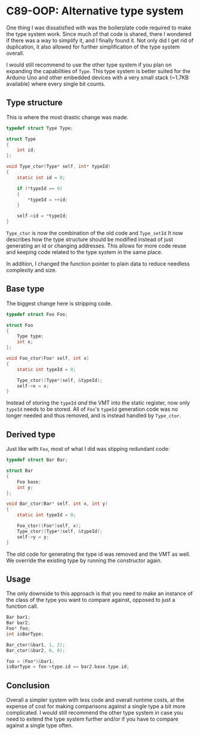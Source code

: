 # C89-OOP: Alternative type system

One thing I was dissatisfied with was the boilerplate code required to make the
type system work. Since much of that code is shared, there I wondered if there
was a way to simplify it, and I finally found it. Not only did I get rid of
duplication, it also allowed for further simplification of the type system
overall.

I would still recommend to use the other type system if you plan on expanding
the capabilities of `Type`. This type system is better suited for the Arduino
Uno and other embedded devices with a very small stack (~1.7KB available) where
every single bit counts.

## Type structure

This is where the most drastic change was made.

```c
typedef struct Type Type;

struct Type
{
    int id;
};

void Type_ctor(Type* self, int* typeId)
{
    static int id = 0;

    if (*typeId == 0)
    {
        *typeId = ++id;
    }

    self->id = *typeId;
}
```

`Type_ctor` is now the combination of the old code and `Type_setId` It now
describes how the type structure should be modified instead of just generating
an id or changing addresses. This allows for more code reuse and keeping code
related to the type system in the same place.

In addition, I changed the function pointer to plain data to reduce needless
complexity and size.

## Base type

The biggest change here is stripping code.

```c
typedef struct Foo Foo;

struct Foo
{
    Type type;
    int x;
};

void Foo_ctor(Foo* self, int x)
{
    static int typeId = 0;

    Type_ctor((Type*)self, &typeId);
    self->x = x;
}
```

Instead of storing the `typeId` _and_ the VMT into the static register, now
only `typeId` needs to be stored. All of `Foo`'s `typeId` generation code was
no longer needed and thus removed, and is instead handled by `Type_ctor`.

## Derived type

Just like with `Foo`, most of what I did was stipping redundant code:

```c
typedef struct Bar Bar;

struct Bar
{
    Foo base;
    int y;
};

void Bar_ctor(Bar* self, int x, int y)
{
    static int typeId = 0;

    Foo_ctor((Foo*)self, x);
    Type_ctor((Type*)self, &typeId);
    self->y = y;
}
```

The old code for generating the type id was removed and the VMT as well. We
override the existing type by running the constructor again.

## Usage

The only downside to this approach is that you need to make an instance of the
class of the type you want to compare against, opposed to just a function call.

```c
Bar bar1;
Bar bar2;
Foo* foo;
int isBarType;

Bar_ctor(&bar1, 1, 2);
Bar_ctor(&bar2, 0, 0);

foo = (Foo*)&bar1;
isBarType = foo->type.id == bar2.base.type.id;
```

## Conclusion

Overall a simpler system with less code and overall runtime costs, at the
expense of cost for making comparisons against a single type a bit more
complicated. I would still recommend the other type system in case you need to
extend the type system further and/or if you have to compare against a single
type often.
